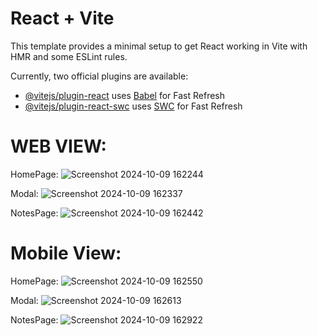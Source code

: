 # React + Vite

This template provides a minimal setup to get React working in Vite with HMR and some ESLint rules.

Currently, two official plugins are available:

- [@vitejs/plugin-react](https://github.com/vitejs/vite-plugin-react/blob/main/packages/plugin-react/README.md) uses [Babel](https://babeljs.io/) for Fast Refresh
- [@vitejs/plugin-react-swc](https://github.com/vitejs/vite-plugin-react-swc) uses [SWC](https://swc.rs/) for Fast Refresh

# WEB VIEW:
HomePage: ![Screenshot 2024-10-09 162244](https://github.com/user-attachments/assets/d5c4fdde-3b3d-4512-ade7-1299c076ee62)

Modal: ![Screenshot 2024-10-09 162337](https://github.com/user-attachments/assets/9a1c9ca8-51f6-4811-af48-8959901d0b76)

NotesPage: ![Screenshot 2024-10-09 162442](https://github.com/user-attachments/assets/691c2d4b-9175-4554-8f18-b5ff74610840)


# Mobile View:
HomePage:
![Screenshot 2024-10-09 162550](https://github.com/user-attachments/assets/b23067d1-cc01-4941-b34a-21e783363900)

Modal: 
![Screenshot 2024-10-09 162613](https://github.com/user-attachments/assets/729d305d-56cd-4c66-bb04-0cf6b5402919)

NotesPage: 
![Screenshot 2024-10-09 162922](https://github.com/user-attachments/assets/b4f7a302-222e-4e1f-8f98-9c32a01fc74f)







